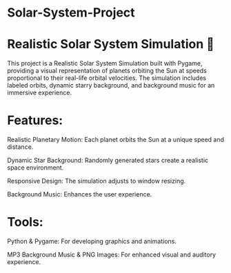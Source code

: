 # Solar-System-Project

# Realistic Solar System Simulation 🌌
This project is a Realistic Solar System Simulation built with Pygame, providing a visual representation of planets orbiting the Sun at speeds proportional to their real-life orbital velocities. The simulation includes labeled orbits, dynamic starry background, and background music for an immersive experience.

# Features:
Realistic Planetary Motion: Each planet orbits the Sun at a unique speed and distance.

Dynamic Star Background: Randomly generated stars create a realistic space environment.

Responsive Design: The simulation adjusts to window resizing.

Background Music: Enhances the user experience.

# Tools:
Python & Pygame: For developing graphics and animations.

MP3 Background Music & PNG Images: For enhanced visual and auditory experience.
